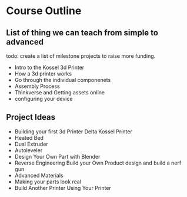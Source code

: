 # Course Outline

## List of thing we can teach from simple to advanced

todo: create a list of milestone projects to raise more funding.

* Intro to the Kossel 3d Printer
* How a 3d printer works
* Go through the individual componenets
* Assembly Process
* Thinkverse and Getting assets online
* configuring your device

## Project Ideas

* Building your first 3d Printer Delta Kossel Printer
* Heated Bed
* Dual Extruder
* Autoleveler
* Design Your Own Part with Blender
* Reverse Engineering Build your Own Product design and build a nerf gun
* Advanced Materials
* Making your parts look real
* Build Another Printer Using Your Printer
